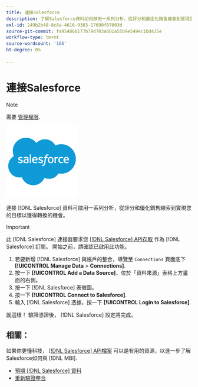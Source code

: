 ```yaml
---
title: 連接Salesforce
description: 了解Salesforce資料如何啟用一系列分析，從評分和最佳化銷售機會到實現您的目標以實現轉換的機會。
exl-id: 249b2b40-8c8a-4616-9383-17690f07003d
source-git-commit: fa954868177b79d703a601a55b9e549ec1bd425e
workflow-type: tm+mt
source-wordcount: '166'
ht-degree: 0%

---
```


# 連接Salesforce

>[!NOTE]
>
>需要 [管理權限](../../../administrator/user-management/user-management.md).

![](../../../assets/Salesforce_Logo.png)

連接 [!DNL Salesforce] 資料可啟用一系列分析，從評分和優化銷售線索到實現您的目標以獲得轉換的機會。

>[!IMPORTANT]
>
>此 [!DNL Salesforce] 連接器要求您 [[!DNL Salesforce] API存取](../integrations/salesforce.md) 作為 [!DNL Salesforce] 訂閱。 開始之前，請確認已啟用此功能。

1. 若要新增 [!DNL Salesforce] 與帳戶的整合，導覽至 `Connections` 頁面底下 **[!UICONTROL Manage Data** > **Connections]**.
1. 按一下 **[!UICONTROL Add a Data Source]**，位於「資料來源」表格上方畫面的右側。
1. 按一下 [!DNL Salesforce] 表徵圖。
1. 按一下 **[!UICONTROL Connect to Salesforce]**.
1. 輸入 [!DNL Salesforce] 憑據，按一下 **[!UICONTROL Login to Salesforce]**.

就這樣！ 驗證憑證後， [!DNL Salesforce] 設定將完成。

## 相關：

如果你更懂科技， [[!DNL Salesforce] API檔案](https://developer.salesforce.com/docs/atlas.en-us.api_rest.meta/api_rest/intro_what_is_rest_api.htm) 可以是有用的資源，以進一步了解Salesforce如何與 [!DNL MBI].

* [預期 [!DNL Salesforce] 資料](../integrations/salesforce-data.md)
* [重新驗證整合](https://experienceleague.adobe.com/docs/commerce-knowledge-base/kb/how-to/mbi-reauthenticating-integrations.html?lang=en)
